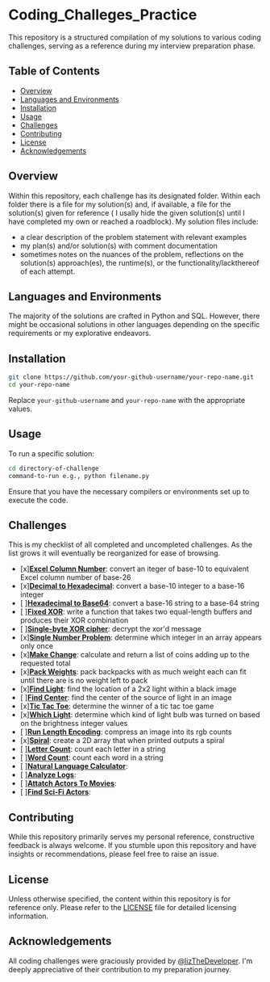 # Coding_Challeges_Practice

This repository is a structured compilation of my solutions to various coding challenges, serving as a reference during my interview preparation phase.

## Table of Contents

- [Overview](#overview)
- [Languages and Environments](#languages-and-environments) 
- [Installation](#installation)
- [Usage](#usage)
- [Challenges](#challenges)
- [Contributing](#contributing)
- [License](#license)
- [Acknowledgements](#acknowledgements)

## Overview

Within this repository, each challenge has its designated folder. 
Within each folder there is a file for my solution(s) and, if available, a file for the solution(s) given for reference ( I usally hide the given solution(s) until I have completed my own or reached a roadblock).
My solution files include:
* a clear description of the problem statement with relevant examples
* my plan(s) and/or solution(s) with comment documentation
* sometimes notes on the nuances of the problem, reflections on the solution(s) approach(es), the runtime(s), or the functionality/lackthereof of each attempt.

## Languages and Environments

The majority of the solutions are crafted in Python and SQL. However, there might be occasional solutions in other languages depending on the specific requirements or my explorative endeavors.

## Installation

```bash
git clone https://github.com/your-github-username/your-repo-name.git
cd your-repo-name
```

Replace `your-github-username` and `your-repo-name` with the appropriate values.

## Usage

To run a specific solution:

```bash
cd directory-of-challenge
command-to-run e.g., python filename.py
```

Ensure that you have the necessary compilers or environments set up to execute the code.


## Challenges

This is my  checklist of all completed and uncompleted challenges. 
As the list grows it will eventually be reorganized for ease of browsing. 

- [x]**[Excel Column Number](https://github.com/scohen40/Coding_Challeges_Practice/tree/main/Excel_Column_Number)**: convert an iteger of base-10 to equivalent Excel column number of base-26
- [x]**[Decimal to Hexadecimal](https://github.com/scohen40/Coding_Challeges_Practice/tree/main/Decimal_To_Hexadecimal)**: convert a base-10 integer to a base-16 integer
- [ ]**[Hexadecimal to Base64](https://github.com/scohen40/Coding_Challeges_Practice/tree/main/Hexadecimal_To_Base64)**: convert a base-16 string to a base-64 string
- [ ]**[Fixed XOR](https://github.com/scohen40/Coding_Challeges_Practice/tree/main/Fixed_XOR)**: write a function that takes two equal-length buffers and produces their XOR combination
- [ ]**[Single-byte XOR cipher](https://github.com/scohen40/Coding_Challeges_Practice/tree/main/Single-byte_XOR_cypher)**: decrypt the xor'd message
- [x]**[Single Number Problem](https://github.com/scohen40/Coding_Challeges_Practice/tree/main/Single_Number_Problem)**: determine which integer in an array appears only once
- [x]**[Make Change](https://github.com/scohen40/Coding_Challeges_Practice/tree/main/Make_Change)**: calculate and return a list of coins adding up to the requested total
- [x]**[Pack Weights](https://github.com/scohen40/Coding_Challeges_Practice/tree/main/Pack_Weights)**: pack backpacks with as much weight each can fit until there are is no weight left to pack
- [x]**[Find Light](https://github.com/scohen40/Coding_Challeges_Practice/tree/main/Find_Light)**: find the location of a 2x2 light within a black image
- [ ]**[Find Center](https://github.com/scohen40/Coding_Challeges_Practice/tree/main/Find_Center)**: find the center of the source of light in an image
- [x]**[Tic Tac Toe](https://github.com/scohen40/Coding_Challeges_Practice/tree/main/Tic_Tac_Toe)**: determine the winner of a tic tac toe game
- [x]**[Which Light](https://github.com/scohen40/Coding_Challeges_Practice/tree/main/Which_Light)**: determine which kind of light bulb was turned on based on the brightness integer values
- [ ]**[Run Length Encoding](https://github.com/scohen40/Coding_Challeges_Practice/tree/main/Run_Length_Encoding)**: compress an image into its rgb counts 
- [x]**[Spiral](https://github.com/scohen40/Coding_Challeges_Practice/tree/main/Spiral)**: create a 2D array that when printed outputs a spiral
- [ ]**[Letter Count](https://github.com/scohen40/Coding_Challeges_Practice/tree/main/Letter_Count)**: count each letter in a string
- [ ]**[Word Count](https://github.com/scohen40/Coding_Challeges_Practice/tree/main/Word_Count)**: count each word in a string
- [ ]**[Natural Language Calculator]()**:
- [ ]**[Analyze Logs]()**:
- [ ]**[Attatch Actors To Movies]()**:
- [ ]**[Find Sci-Fi Actors]()**:

## Contributing
  
While this repository primarily serves my personal reference, constructive feedback is always welcome. If you stumble upon this repository and have insights or recommendations, please feel free to raise an issue.
  
## License
 
Unless otherwise specified, the content within this repository is for reference only. Please refer to the [LICENSE](LICENSE) file for detailed licensing information.

## Acknowledgements

All coding challenges were graciously provided by [@lizTheDeveloper](https://github.com/lizTheDeveloper). I'm deeply appreciative of their contribution to my preparation journey.
